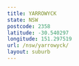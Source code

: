 ```yaml
---
title: YARROWYCK
state: NSW
postcode: 2358
latitude: -30.540297
longitude: 151.297519
url: /nsw/yarrowyck/
layout: suburb
---
```

